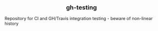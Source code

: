 
<br />
<h3 align="center"><big>	gh-testing
</big></h3>

Repository for CI and GH/Travis integration testing - beware of non-linear history

